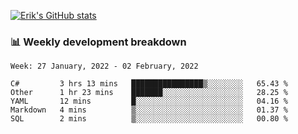 [![Erik's GitHub stats](https://github-readme-stats.vercel.app/api?username=erik-petrov&theme=nightowl&show_icons=true)](https://github.com/anuraghazra/github-readme-stats)

### 📊 Weekly development breakdown
<!--START_SECTION:waka-->
```text
Week: 27 January, 2022 - 02 February, 2022

C#         3 hrs 13 mins   ████████████████▒░░░░░░░░   65.43 % 
Other      1 hr 23 mins    ███████░░░░░░░░░░░░░░░░░░   28.25 % 
YAML       12 mins         █░░░░░░░░░░░░░░░░░░░░░░░░   04.16 % 
Markdown   4 mins          ▒░░░░░░░░░░░░░░░░░░░░░░░░   01.37 % 
SQL        2 mins          ▒░░░░░░░░░░░░░░░░░░░░░░░░   00.80 % 
```
<!--END_SECTION:waka-->

